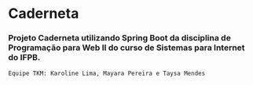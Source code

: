 # Caderneta

### Projeto Caderneta utilizando Spring Boot da disciplina de Programação para Web II do curso de Sistemas para Internet do IFPB. 

`Equipe TKM: Karoline Lima, Mayara Pereira e Taysa Mendes`

